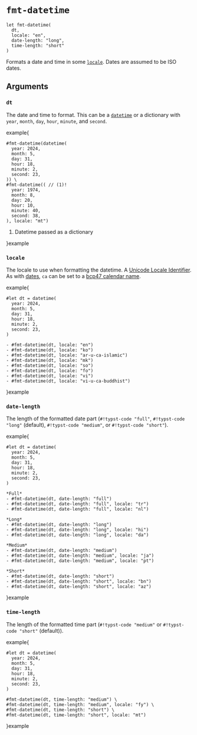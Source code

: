 # `fmt-datetime`

```typst-code
let fmt-datetime(
  dt,
  locale: "en",
  date-length: "long",
  time-length: "short"
)
```

Formats a date and time in some [`locale`](#locale). Dates are assumed to be ISO dates.

## Arguments

### `dt`

The date and time to format. This can be a [`datetime`][datetime] or a dictionary with `year`, `month`, `day`, `hour`, `minute`, and `second`.

example{

```typst +preview
#fmt-datetime(datetime(
  year: 2024,
  month: 5,
  day: 31,
  hour: 18,
  minute: 2,
  second: 23,
)) \
#fmt-datetime(( // (1)!
  year: 1974,
  month: 8,
  day: 20,
  hour: 10,
  minute: 40,
  second: 38,
), locale: "mt")
```

1. Datetime passed as a dictionary

}example

### `locale`

The locale to use when formatting the datetime. A [Unicode Locale Identifier]. As with [dates](./fmt-date.md#locale), `ca` can be set to a [bcp47 calendar name](https://github.com/unicode-org/cldr/blob/main/common/bcp47/calendar.xml).

example{

```typst +preview
#let dt = datetime(
  year: 2024,
  month: 5,
  day: 31,
  hour: 18,
  minute: 2,
  second: 23,
)

- #fmt-datetime(dt, locale: "en")
- #fmt-datetime(dt, locale: "ko")
- #fmt-datetime(dt, locale: "ar-u-ca-islamic")
- #fmt-datetime(dt, locale: "mk")
- #fmt-datetime(dt, locale: "so")
- #fmt-datetime(dt, locale: "fo")
- #fmt-datetime(dt, locale: "vi")
- #fmt-datetime(dt, locale: "vi-u-ca-buddhist")
```

}example

### `date-length`

The length of the formatted date part (`#!typst-code "full"`, `#!typst-code "long"` (default), `#!typst-code "medium"`, or `#!typst-code "short"`).

example{

```typst +preview(vertical)
#let dt = datetime(
  year: 2024,
  month: 5,
  day: 31,
  hour: 18,
  minute: 2,
  second: 23,
)

*Full*
- #fmt-datetime(dt, date-length: "full")
- #fmt-datetime(dt, date-length: "full", locale: "tr")
- #fmt-datetime(dt, date-length: "full", locale: "nl")

*Long*
- #fmt-datetime(dt, date-length: "long")
- #fmt-datetime(dt, date-length: "long", locale: "hi")
- #fmt-datetime(dt, date-length: "long", locale: "da")

*Medium*
- #fmt-datetime(dt, date-length: "medium")
- #fmt-datetime(dt, date-length: "medium", locale: "ja")
- #fmt-datetime(dt, date-length: "medium", locale: "pt")

*Short*
- #fmt-datetime(dt, date-length: "short")
- #fmt-datetime(dt, date-length: "short", locale: "bn")
- #fmt-datetime(dt, date-length: "short", locale: "az")
```

}example

### `time-length`

The length of the formatted time part (`#!typst-code "medium"` or `#!typst-code "short"` (default)).

example{

```typst +preview
#let dt = datetime(
  year: 2024,
  month: 5,
  day: 31,
  hour: 18,
  minute: 2,
  second: 23,
)

#fmt-datetime(dt, time-length: "medium") \
#fmt-datetime(dt, time-length: "medium", locale: "fy") \
#fmt-datetime(dt, time-length: "short") \
#fmt-datetime(dt, time-length: "short", locale: "mt")
```

}example

[datetime]: https://typst.app/docs/reference/foundations/datetime/
[Unicode Locale Identifier]: https://unicode.org/reports/tr35/tr35.html#Unicode_locale_identifier
